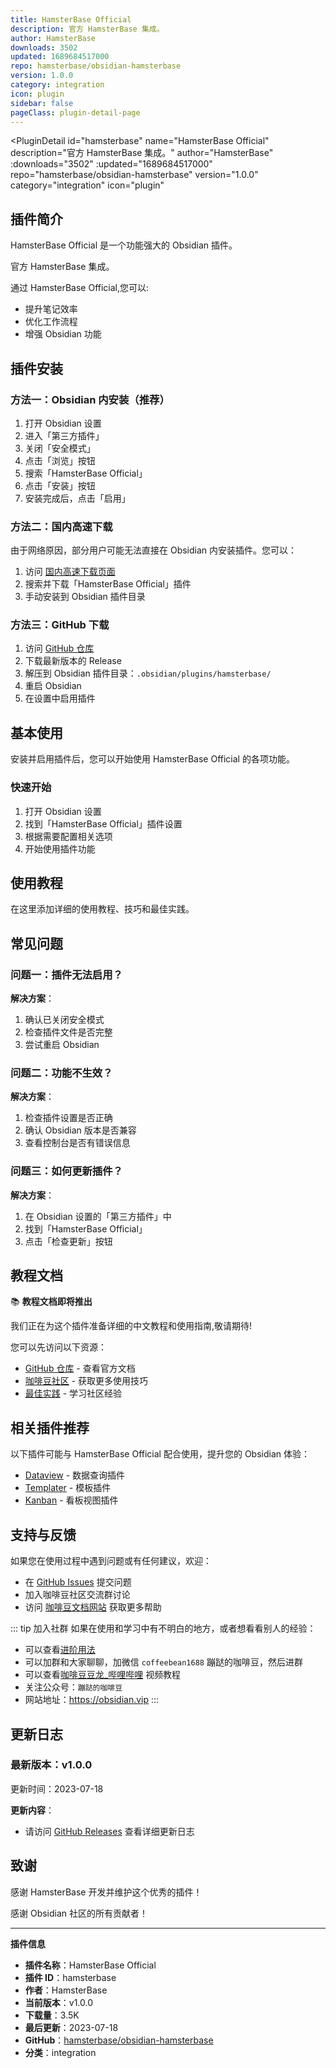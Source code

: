 ```yaml
---
title: HamsterBase Official
description: 官方 HamsterBase 集成。
author: HamsterBase
downloads: 3502
updated: 1689684517000
repo: hamsterbase/obsidian-hamsterbase
version: 1.0.0
category: integration
icon: plugin
sidebar: false
pageClass: plugin-detail-page
---
```


<PluginDetail
  id="hamsterbase"
  name="HamsterBase Official"
  description="官方 HamsterBase 集成。"
  author="HamsterBase"
  :downloads="3502"
  :updated="1689684517000"
  repo="hamsterbase/obsidian-hamsterbase"
  version="1.0.0"
  category="integration"
  icon="plugin"
>

<!-- AUTO_GENERATED_START -->
## 插件简介

HamsterBase Official 是一个功能强大的 Obsidian 插件。

官方 HamsterBase 集成。

通过 HamsterBase Official,您可以:

- 提升笔记效率
- 优化工作流程
- 增强 Obsidian 功能

<!-- AUTO_GENERATED_END -->

<!-- AUTO_GENERATED_START -->
## 插件安装

### 方法一：Obsidian 内安装（推荐）

1. 打开 Obsidian 设置
2. 进入「第三方插件」
3. 关闭「安全模式」
4. 点击「浏览」按钮
5. 搜索「HamsterBase Official」
6. 点击「安装」按钮
7. 安装完成后，点击「启用」

### 方法二：国内高速下载

由于网络原因，部分用户可能无法直接在 Obsidian 内安装插件。您可以：

1. 访问 [国内高速下载页面](/zh/documentation/obsidian-plugins-download.html)
2. 搜索并下载「HamsterBase Official」插件
3. 手动安装到 Obsidian 插件目录

### 方法三：GitHub 下载

1. 访问 [GitHub 仓库](https://github.com/hamsterbase/obsidian-hamsterbase)
2. 下载最新版本的 Release
3. 解压到 Obsidian 插件目录：`.obsidian/plugins/hamsterbase/`
4. 重启 Obsidian
5. 在设置中启用插件

## 基本使用

安装并启用插件后，您可以开始使用 HamsterBase Official 的各项功能。

### 快速开始

1. 打开 Obsidian 设置
2. 找到「HamsterBase Official」插件设置
3. 根据需要配置相关选项
4. 开始使用插件功能

<!-- AUTO_GENERATED_END -->

<!-- CUSTOM_CONTENT_START:tutorial -->
## 使用教程

在这里添加详细的使用教程、技巧和最佳实践。

<!-- CUSTOM_CONTENT_END:tutorial -->

<!-- SHARED_CONTENT_START -->
## 常见问题

### 问题一：插件无法启用？

**解决方案**：
1. 确认已关闭安全模式
2. 检查插件文件是否完整
3. 尝试重启 Obsidian

### 问题二：功能不生效？

**解决方案**：
1. 检查插件设置是否正确
2. 确认 Obsidian 版本是否兼容
3. 查看控制台是否有错误信息

### 问题三：如何更新插件？

**解决方案**：
1. 在 Obsidian 设置的「第三方插件」中
2. 找到「HamsterBase Official」
3. 点击「检查更新」按钮

## 教程文档

📚 **教程文档即将推出**

我们正在为这个插件准备详细的中文教程和使用指南,敬请期待!

您可以先访问以下资源：
- [GitHub 仓库](https://github.com/hamsterbase/obsidian-hamsterbase) - 查看官方文档
- [咖啡豆社区](/zh/bases/) - 获取更多使用技巧
- [最佳实践](/zh/best-practices/) - 学习社区经验

## 相关插件推荐

以下插件可能与 HamsterBase Official 配合使用，提升您的 Obsidian 体验：

- [Dataview](/zh/plugins/dataview.html) - 数据查询插件
- [Templater](/zh/plugins/templater-obsidian.html) - 模板插件
- [Kanban](/zh/plugins/obsidian-kanban.html) - 看板视图插件

## 支持与反馈

如果您在使用过程中遇到问题或有任何建议，欢迎：

- 在 [GitHub Issues](https://github.com/hamsterbase/obsidian-hamsterbase/issues) 提交问题
- 加入咖啡豆社区交流群讨论
- 访问 [咖啡豆文档网站](https://obsidian.vip) 获取更多帮助

::: tip 加入社群
如果在使用和学习中有不明白的地方，或者想看看别人的经验：
- 可以查看[进阶用法](/zh/advanced)
- 可以加群和大家聊聊，加微信 `coffeebean1688` 蹦跶的咖啡豆，然后进群
- 可以查看[咖啡豆豆龙_哔哩哔哩](https://space.bilibili.com/618777356) 视频教程
- 关注公众号：`蹦跶的咖啡豆`
- 网站地址：https://obsidian.vip
:::
<!-- SHARED_CONTENT_END -->

<!-- AUTO_GENERATED_START -->
## 更新日志

### 最新版本：v1.0.0

更新时间：2023-07-18

**更新内容**：
- 请访问 [GitHub Releases](https://github.com/hamsterbase/obsidian-hamsterbase/releases) 查看详细更新日志

## 致谢

感谢 HamsterBase 开发并维护这个优秀的插件！

感谢 Obsidian 社区的所有贡献者！

---

**插件信息**
- **插件名称**：HamsterBase Official
- **插件 ID**：hamsterbase
- **作者**：HamsterBase
- **当前版本**：v1.0.0
- **下载量**：3.5K
- **最后更新**：2023-07-18
- **GitHub**：[hamsterbase/obsidian-hamsterbase](https://github.com/hamsterbase/obsidian-hamsterbase)
- **分类**：integration
<!-- AUTO_GENERATED_END -->

</PluginDetail>

